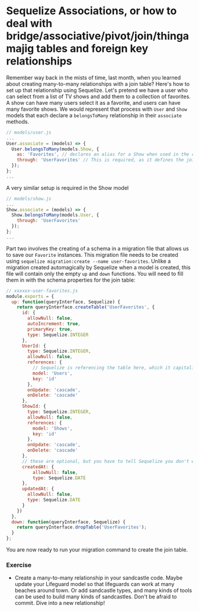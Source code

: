 # Sequelize Associations, or how to deal with bridge/associative/pivot/join/thingamajig tables and foreign key relationships

Remember way back in the mists of time, last month, when you learned about creating many-to-many relationships
with a join table? Here's how to set up that relationship using Sequelize. Let's pretend we have a user who can select from a list of TV shows and add them to a collection of favorites. A show can have many users select it as a favorite, and users can have many favorite shows. We would represent that process with `User` and `Show` models that each declare a `belongsToMany` relationship in their `associate` methods.

```js
// models/user.js
...
User.associate = (models) => {
  User.belongsToMany(models.Show, {
    as: 'Favorites', // declares an alias for a Show when used in the context of a User's list of favorites
    through: 'UserFavorites' // This is required, as it defines the join table name you will use
  });
};
...
```
A very similar setup is required in the Show model
```js
// models/show.js
...
Show.associate = (models) => {
  Show.belongsToMany(models.User, {
    through: 'UserFavorites'
  });
};
...
```

Part two involves the creating of a schema in a migration file that allows us to save our `Favorite` instances.
This migration file needs to be created using `sequelize migration:create --name user-favorites`. Unlike a migration created automagically by Sequelize when a model is created, this file will contain only the empty `up` and `down` functions. You will need to fill them in with the schema properties for the join table:

```js
// xxxxxx-user-favorites.js
module.exports = {
  up: function(queryInterface, Sequelize) {
    return queryInterface.createTable('UserFavorites', {
      id: {
        allowNull: false,
        autoIncrement: true,
        primaryKey: true,
        type: Sequelize.INTEGER
      },
      UserId: {
        type: Sequelize.INTEGER,
        allowNull: false,
        references: {
          // Sequelize is referencing the table here, which it capitalizes by default, so use the plural of User
          model: 'Users',
          key: 'id'
        },
        onUpdate: 'cascade',
        onDelete: 'cascade'
      },
      ShowId: {
        type: Sequelize.INTEGER,
        allowNull: false,
        references: {
          model: 'Shows',
          key: 'id'
        },
        onUpdate: 'cascade',
        onDelete: 'cascade'
      },
      // these are optional, but you have to tell Sequelize you don't want them in the model. See the docs
      createdAt: {
          allowNull: false,
          type: Sequelize.DATE
      },
      updatedAt: {
        allowNull: false,
        type: Sequelize.DATE
      }
    })
  },
  down: function(queryInterface, Sequelize) {
    return queryInterface.dropTable('UserFavorites');
  }
};
```

You are now ready to run your migration command to create the join table.

### Exercise
+ Create a many-to-many relationship in your sandcastle code. Maybe update your Lifeguard model so that lifeguards can work at many beaches around town. Or add sandcastle types, and many kinds of tools can be used to build many kinds of sandcastles. Don't be afraid to commit. Dive into a new relationship!
